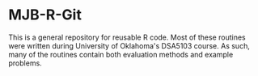# MJB-R-Git

This is a general repository for reusable R code.  Most of these routines were written
during University of Oklahoma's DSA5103 course.  As such, many of the routines contain
both evaluation methods and example problems.